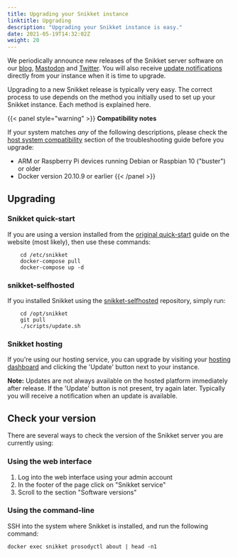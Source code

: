 ```yaml
---
title: Upgrading your Snikket instance
linktitle: Upgrading
description: "Upgrading your Snikket instance is easy."
date: 2021-05-19T14:32:02Z
weight: 20
---
```


We periodically announce new releases of the Snikket server software on our
[blog][], [Mastodon][] and [Twitter][]. You will also receive [update
notifications][] directly from your instance when it is time to upgrade.

Upgrading to a new Snikket release is typically very easy. The correct process
to use depends on the method you initially used to set up your Snikket
instance. Each method is explained here.


{{< panel style="warning" >}}
**Compatibility notes**

If your system matches *any* of the following descriptions, please check
the [host system compatibility](../troubleshooting/#host-compatibility)
section of the troubleshooting guide before you upgrade:

- ARM or Raspberry Pi devices running Debian or Raspbian 10 ("buster") or older
- Docker version 20.10.9 or earlier
{{< /panel >}}

## Upgrading

### Snikket quick-start

If you are using a version installed from the [original quick-start][] guide
on the website (most likely), then use these commands:

```
    cd /etc/snikket
    docker-compose pull
    docker-compose up -d
```

### snikket-selfhosted

If you installed Snikket using the [snikket-selfhosted][] repository, simply
run:

```
    cd /opt/snikket
    git pull
    ./scripts/update.sh
```

### Snikket hosting

If you're using our hosting service, you can upgrade by visiting your
[hosting dashboard][] and clicking the 'Update' button next to your instance.

**Note:** Updates are not always available on the hosted platform immediately
after release. If the 'Update' button is not present, try again later.
Typically you will receive a notification when an update is available.

## Check your version

There are several ways to check the version of the Snikket server you are
currently using:

### Using the web interface

1. Log into the web interface using your admin account
2. In the footer of the page click on "Snikket service"
3. Scroll to the section "Software versions"

### Using the command-line

SSH into the system where Snikket is installed, and run the following command:

```shell
docker exec snikket prosodyctl about | head -n1
```

[snikket-selfhosted]: https://github.com/snikket-im/snikket-selfhosted
[original quick-start]: https://snikket.org/service/quickstart/
[hosting dashboard]: https://my.snikket.org/
[blog]: https://snikket.org/blog/
[Mastodon]: https://fosstodon.org/@snikket_im
[Twitter]: https://twitter.com/snikket_im
[update notifications]: ../../advanced/update_notifications/
